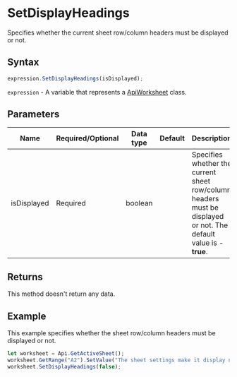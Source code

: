 # SetDisplayHeadings

Specifies whether the current sheet row/column headers must be displayed or not.

## Syntax

```javascript
expression.SetDisplayHeadings(isDisplayed);
```

`expression` - A variable that represents a [ApiWorksheet](../ApiWorksheet.md) class.

## Parameters

| **Name** | **Required/Optional** | **Data type** | **Default** | **Description** |
| ------------- | ------------- | ------------- | ------------- | ------------- |
| isDisplayed | Required | boolean |  | Specifies whether the current sheet row/column headers must be displayed or not. The default value is -**true**. |

## Returns

This method doesn't return any data.

## Example

This example specifies whether the sheet row/column headers must be displayed or not.

```javascript editor-xlsx
let worksheet = Api.GetActiveSheet();
worksheet.GetRange("A2").SetValue("The sheet settings make it display no row/column headers");
worksheet.SetDisplayHeadings(false);
```
